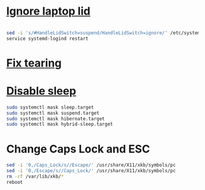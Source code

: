 # [Ignore laptop lid](https://askubuntu.com/questions/141866/keep-ubuntu-server-running-on-a-laptop-with-the-lid-closed)

```bash

sed -i 's/#HandleLidSwitch=suspend/HandleLidSwitch=ignore/' /etc/systemd/logind.conf
service systemd-logind restart
```

# [Fix tearing](https://wiki.archlinux.org/title/intel_graphics#Tearing)

# [Disable sleep](https://linux-tips.us/how-to-disable-sleep-and-hibernation-on-ubuntu-server/)
```bash
sudo systemctl mask sleep.target
sudo systemctl mask suspend.target
sudo systemctl mask hibernate.target
sudo systemctl mask hybrid-sleep.target
```

# Change Caps Lock and ESC
```bash
sed -i '0,/Caps_Lock/s//Escape/' /usr/share/X11/xkb/symbols/pc
sed -i '0,/Escape/s//Caps_Lock/' /usr/share/X11/xkb/symbols/pc
rm -rf /var/lib/xkb/*
reboot
```

